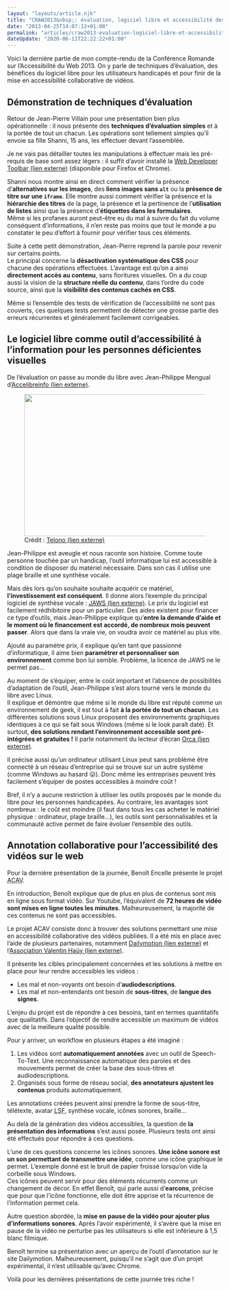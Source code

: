 ```yaml
---
layout: "layouts/article.njk"
title: "CRAW2013&nbsp;: évaluation, logiciel libre et accessibilité des vidéos"
date: "2013-04-25T14:07:12+01:00"
permalink: "articles/craw2013-evaluation-logiciel-libre-et-accessibilite-des-videos/"
dateUpdate: "2020-06-11T22:22:22+01:00"
---
```


<p>Voici la dernière partie de mon compte-rendu de la Conférence Romande sur l’Accessibilité du Web 2013. On y parle de techniques d’évaluation, des bénéfices du logiciel libre pour les utilisateurs handicapés et pour finir de la mise en accessibilité collaborative de vidéos.</p>
<h2>Démonstration de techniques d’évaluation</h2>
<p>Retour de Jean-Pierre Villain pour une présentation bien plus opérationnelle&nbsp;: il nous présente des <strong>techniques d’évaluation simples</strong> et à la portée de tout un chacun. Les opérations sont tellement simples qu’il envoie sa fille Shanni, 15 ans, les effectuer devant l’assemblée.</p>
<p>Je ne vais pas détailler toutes les manipulations à effectuer mais les pré-requis de base sont assez légers&nbsp;: il suffit d’avoir installé la <a hreflang="en" href="https://chrispederick.com/work/web-developer/" rel="external">Web Developer Toolbar <span class="screen-reader-text">(lien externe)</span></a> (disponible pour Firefox et Chrome).</p>
<p>Shanni nous montre ainsi en direct comment vérifier la présence d’<strong>alternatives sur les images</strong>, des <strong>liens images sans <code>alt</code></strong> ou la <strong>présence de titre sur une <code>iframe</code></strong>. Elle montre aussi comment vérifier la présence et la <strong>hiérarchie des titres</strong> de la page, la présence et la pertinence de l’<strong>utilisation de listes</strong> ainsi que la présence d’<strong>étiquettes dans les formulaires</strong>.<br />
Même si les profanes auront peut-être eu du mal à suivre du fait du volume conséquent d’informations, il n’en reste pas moins que tout le monde a pu constater le peu d’effort à fournir pour vérifier tous ces éléments.</p>
<p>Suite à cette petit démonstration, Jean-Pierre reprend la parole pour revenir sur certains points.<br />
Le principal concerne la <strong>désactivation systématique des CSS</strong> pour chacune des opérations effectuées. L’avantage est qu’on a ainsi <strong>directement accès au contenu</strong>, sans fioritures visuelles. On a du coup aussi la vision de la <strong>structure réelle du contenu</strong>, dans l’ordre du code source, ainsi que la <strong>visibilité des contenus cachés en CSS</strong>.</p>
<p>Même si l’ensemble des tests de vérification de l’accessibilité ne sont pas couverts, ces quelques tests permettent de détecter une grosse partie des erreurs récurrentes et généralement facilement corrigeables.</p>
<h2>Le logiciel libre comme outil d’accessibilité à l’information pour les personnes déficientes visuelles</h2>
<p>De l’évaluation on passe au monde du libre avec Jean-Philippe Mengual d’<a href="https://accelibreinfo.eu/?fr/" rel="external">Accelibreinfo <span class="screen-reader-text">(lien externe)</span></a>.</p>
<figure>
<img src="{{ site.path.images }}/{{ permalink }}jpmengual.jpg" width="500" height="331" alt="" loading="lazy" />
<figcaption>Crédit&nbsp;: <a href="https://www.facebook.com/media/set/?set=a.10151435246139751.1073741825.90215014750&#038;type=3" rel="external">Telono <span class="screen-reader-text">(lien externe)</span></a></figcaption>
</figure>
<p>Jean-Philippe est aveugle et nous raconte son histoire. Comme toute personne touchée par un handicap, l’outil informatique lui est accessible à condition de disposer du matériel nécessaire. Dans son cas il utilise une plage braille et une synthèse vocale.</p>
<p>Mais dès lors qu’on souhaite souhaite acquérir ce matériel, <strong>l’investissement est conséquent</strong>. Il donne alors l’exemple du principal logiciel de synthèse vocale&nbsp;: <a hreflang="en" href="https://www.freedomscientific.com/products/software/jaws/" rel="external"><abbr lang="en" title="Job Access With Speech">JAWS</abbr> <span class="screen-reader-text">(lien externe)</span></a>. Le prix du logiciel est facilement rédhibitoire pour un particulier. Des aides existent pour financer ce type d’outils, mais Jean-Philippe explique qu’<strong>entre la demande d’aide et le moment où le financement est accordé, de nombreux mois peuvent passer</strong>. Alors que dans la vraie vie, on voudra avoir ce matériel au plus vite.</p>
<p>Ajouté au paramètre prix, il explique qu’en tant que passionné d’informatique, il aime bien <strong>paramétrer et personnaliser son environnement</strong> comme bon lui semble. Problème, la licence de JAWS ne le permet pas…</p>
<p>Au moment de s’équiper, entre le coût important et l’absence de possibilités d’adaptation de l’outil, Jean-Philippe s’est alors tourné vers le monde du libre avec Linux.<br />
Il explique et démontre que même si le monde du libre est réputé comme un environnement de geek, il est tout à fait <strong>à la portée de tout un chacun</strong>. Les différentes solutions sous Linux proposent des environnements graphiques identiques à ce qui se fait sous Windows (même si le look paraît daté). Et surtout, <strong>des solutions rendant l’environnement accessible sont pré-intégrées et gratuites&nbsp;!</strong> Il parle notamment du lecteur d’écran <a hrelang="en" href="https://wiki.gnome.org/Projects/Orca" rel="external">Orca <span class="screen-reader-text">(lien externe)</span></a>.</p>
<p>Il précise aussi qu’un ordinateur utilisant Linux peut sans problème être connecté à un réseau d’entreprise qui se trouve sur un autre système (comme Windows au hasard <span role="img" aria-label="Tire la langue">😛</span>). Donc même les entreprises peuvent très facilement s’équiper de postes accessibles à moindre coût&nbsp;!</p>
<p>Bref, il n’y a aucune restriction à utiliser les outils proposés par le monde du libre pour les personnes handicapées. Au contraire, les avantages sont nombreux&nbsp;: le coût est moindre (il faut dans tous les cas acheter le matériel physique&nbsp;: ordinateur, plage braille…), les outils sont personnalisables et la communauté active permet de faire évoluer l’ensemble des outils.</p>
<h2>Annotation collaborative pour l’accessibilité des vidéos sur le web</h2>
<p>Pour la dernière présentation de la journée, Benoît Encelle présente le projet <abbr title="Annotation Collaborative pour l'Accessibilité des Vidéos sur le web">ACAV</abbr>.</p>
<p>En introduction, Benoît explique que de plus en plus de contenus sont mis en ligne sous format vidéo. Sur Youtube, l’équivalent de <strong>72 heures de vidéo sont mises en ligne toutes les minutes</strong>. Malheureusement, la majorité de ces contenus ne sont pas accessibles.</p>
<p>Le projet ACAV consiste donc à trouver des solutions permettant une mise en accessibilité collaborative des vidéos publiées. Il a été mis en place avec l’aide de plusieurs partenaires, notamment <a href="https://www.dailymotion.com/fr" rel="external">Dailymotion <span class="screen-reader-text">(lien externe)</span></a> et l’<a href="https://www.avh.asso.fr/" rel="external">Association Valentin Haüy <span class="screen-reader-text">(lien externe)</span></a>.</p>
<p>Il présente les cibles principalement concernées et les solutions à mettre en place pour leur rendre accessibles les vidéos&nbsp;:</p>
<ul>
<li>Les mal et non-voyants ont besoin d’<strong>audiodescriptions</strong>.</li>
<li>Les mal et non-entendants ont besoin de <strong>sous-titres</strong>, de <strong>langue des signes</strong>.</li>
</ul>
<p>L’enjeu du projet est de répondre à ces besoins, tant en termes quantitatifs que qualitatifs. Dans l’objectif de rendre accessible un maximum de vidéos avec de la meilleure qualité possible.</p>
<p>Pour y arriver, un workflow en plusieurs étapes a été imaginé&nbsp;:</p>
<ol>
<li>Les vidéos sont <strong>automatiquement annotées</strong> avec un outil de <span lang="en">Speech-To-Text</span>. Une reconnaissance automatique des paroles et des mouvements permet de créer la base des sous-titres et audiodescriptions.</li>
<li>Organisés sous forme de réseau social, <strong>des annotateurs ajustent les contenus</strong> produits automatiquement.</li>
</ol>
<p>Les annotations créées peuvent ainsi prendre la forme de sous-titre, télétexte, avatar <abbr title="Langue des Signes Françaises">LSF</abbr>, synthèse vocale, icônes sonores, braille…</p>
<p>Au delà de la génération des vidéos accessibles, la question de <strong>la présentation des informations</strong> s’est aussi posée. Plusieurs tests ont ainsi été effectués pour répondre à ces questions.</p>
<p>L’une de ces questions concerne les icônes sonores. <strong>Une icône sonore est un son permettant de transmettre une idée</strong>, comme une icône graphique le permet. L’exemple donné est le bruit de papier froissé lorsqu’on vide la corbeille sous Windows.<br />
Ces icônes peuvent servir pour des éléments récurrents comme un changement de décor. En effet Benoît, qui parle aussi d’<strong><span lang="en">earcons</span></strong>, précise que pour que l’icône fonctionne, elle doit être apprise et la récurrence de l’information permet cela.</p>
<p>Autre question abordée, la <strong>mise en pause de la vidéo pour ajouter plus d’informations sonores</strong>. Après l’avoir expérimenté, il s’avère que la mise en pause de la vidéo ne perturbe pas les utilisateurs si elle est inférieure à 1,5 blanc filmique.</p>
<p>Benoît termine sa présentation avec un aperçu de l’outil d’annotation sur le site Dailymotion. Malheureusement, puisqu’il ne s’agit que d’un projet expérimental, il n’est utilisable qu’avec Chrome.</p>
<p>Voilà pour les dernières présentations de cette journée très riche&nbsp;!</p>
